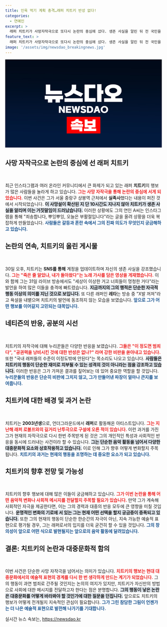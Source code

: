 ```yaml
---
title: 인육 먹기 계획 충격…래퍼 치트키 반성 없다!
categories:
  - 연예인
excerpt: >
  래퍼 치트키가 사망자작극으로 또다시 논란의 중심에 섰다. 생존 사실을 알린 뒤 전 국민을 속이고 싶었다는 발언으로 공분을 샀으며, 누리꾼들은 그를 맹비난하고 있다. 지금, 그의 의도는 무엇일까?
feature_text: >
  래퍼 치트키가 사망자작극으로 또다시 논란의 중심에 섰다. 생존 사실을 알린 뒤 전 국민을 속이고 싶었다는 발언으로 공분을 샀으며, 누리꾼들은 그를 맹비난하고 있다. 지금, 그의 의도는 무엇일까?
image: '/assets/img/newsdao_breakingnews.jpg'
---
```


<p><img src="/assets/img/newsdao_breakingnews.jpg" alt="bookingtag 속보" /></p>

<h2 data-ke-size="size26">사망 자작극으로 논란의 중심에 선 래퍼 치트키</h2>

<p data-ke-size="size16">&nbsp;</p>

<p>최근 인스타그램과 여러 온라인 커뮤니티에서 큰 화제가 되고 있는 래퍼 <strong>치트키</strong>의 행보가 많은 사람들을 놀라게 하고 있습니다. <b><span style="color: #ee2323;">그는 사망 자작극을 통해 논란의 중심에 서게 되었습니다.</span></b> 이번 사건은 그가 서울 중랑구 상봉역 근처에서 <strong>실족사</strong>했다는 내용이 퍼진 것에서 시작되었습니다. <b><span style="background-color: #21538527;">이 사망설이 확산된 지 단 10시간도 지나지 않아 치트키가 생존 사실을 알리며 이는 거짓말임이 드러났습니다.</span></b> 이러한 상황에도 그의 연인 A씨는 인스타그램을 통해 "죄송합니다, 뿌잉뿌잉, 오늘은 부활절입니다"라는 글을 올려 상황을 더욱 복잡하게 만들었습니다. <b><span style="color: #1a5490;">사람들은 갈등과 혼란 속에서 그의 진짜 의도가 무엇인지 궁금해하고 있습니다.</span></b></p>

<h2 data-ke-size="size26">논란의 연속, 치트키의 올린 게시물</h2>

<p data-ke-size="size16">&nbsp;</p>

<p>30일 오후, 치트키는 <strong>SNS를 통해</strong> 계정을 업데이트하며 자신의 생존 사실을 강조했습니다. <b><span style="color: #ee2323;">그는 "죽은 줄 알았냐, 내가 돌아왔다"는 노래 가사를 담은 영상을 게재했습니다.</span></b> 이와 함께 그는 31일 라이브 방송에서도 "세상이 이상한 거고 너희들이 멍청한 거다"라는 발언을 하여 많은 이들을 충격에 빠트렸습니다. <b><span style="background-color: #21538527;">지금까지의 그의 행적은 단순한 자극적 행동 이상의 의미를 지닌 것으로 보입니다.</span></b> 또 다른 래퍼인 <strong>레타</strong>는 방송 중 "X발 꺼져"라고 욕설을 내뱉으며 치트키의 발언에 동조하지 않는 모습을 보였습니다. <b><span style="color: #1a5490;">앞으로 그가 어떤 행보를 이어갈지 고민되는 대목입니다.</span></b></p>

<h2 data-ke-size="size26">네티즌의 반응, 공분의 시선</h2>

<p data-ke-size="size16">&nbsp;</p>

<p>치트키의 자작극에 대해 누리꾼들은 다양한 반응을 보였습니다. <b><span style="color: #ee2323;">그들은 "이 정도면 범죄다", "공권력을 낭비시킨 것에 대한 반성은 없나?" 라며 강한 비판을 쏟아내고 있습니다.</span></b> 또한 "국내 래퍼들의 수준이 이정도밖에 안된다"는 목소리도 나오고 있습니다. <b><span style="background-color: #21538527;">사람들은 치트키의 행동이 단순한 재미로 치부될 수 있는 성격의 것이 아니라는 점을 강조하고 있습니다.</span></b> 이러한 반응은 그가 가져온 결과를 짚어보는 데 있어 중요한 역할을 할 것입니다. <b><span style="color: #1a5490;">누리꾼들의 반응은 단순히 비판에 그치지 않고, 그가 만들어낸 파장이 얼마나 큰지를 보여줍니다.</span></b></p>

<h2 data-ke-size="size26">치트키에 대한 배경 및 과거 논란</h2>

<p data-ke-size="size16">&nbsp;</p>

<p>치트키는 <strong>2003년생</strong>으로, 언더그라운드에서 <strong>래퍼</strong>로 활동해온 아티스트입니다. <b><span style="color: #ee2323;">그는 지난해 래퍼 로볼프와의 길거리 난투극으로 구설에 오른 적이 있습니다.</span></b> 이런 과거를 가진 그가 현재의 자작극으로 다시 한번 주목받게 된 것은 그의 개인적인 특성과 사회적인 반응을 동시에 드러내는 사건이라 할 수 있습니다. <b><span style="background-color: #21538527;">그는 단순한 음악 활동을 넘어서 다양한 대중문화적 요소와 상호작용하고 있습니다.</span></b> 이로 인해 그가 향후 어떻게 변화할지 주목됩니다. <b><span style="color: #1a5490;">치트키의 과거는 현재의 행동을 조명하는 데 중요한 요소가 되고 있습니다.</span></b></p>

<h2 data-ke-size="size26">치트키의 향후 전망 및 가능성</h2>

<p data-ke-size="size16">&nbsp;</p>

<p>치트키의 향후 행보에 대해 많은 이들이 궁금해하고 있습니다. <b><span style="color: #ee2323;">그가 이번 논란을 통해 어떤 음악적 변화나 사회적 메시지를 전달할지 주목할 필요가 있습니다.</span></b> 만약 그가 계속해 사회적인 자극을 제공한다면, 이는 그의 경력과 대중의 반응 모두에 큰 영향을 미칠 것입니다. <b><span style="background-color: #21538527;">운명적인 변화의 기로에 서 있는 그는 현재 어떤 선택을 할지 궁금증이 증폭되고 있습니다.</span></b> 또한 그의 현재의 행동이 단순한 한순간의 자극이 아닌, 지속 가능한 예술적 표현으로 평가될 경우, 그는 래퍼로서의 입지를 더욱 굳건히 할 수 있을 것입니다. <b><span style="color: #1a5490;">그의 창의성이 앞으로 어떤 식으로 발현될지는 앞으로의 음악 활동에 달려있습니다.</span></b></p>

<h2 data-ke-size="size26">결론: 치트키의 논란과 대중문화적 함의</h2>

<p data-ke-size="size16">&nbsp;</p>

<p>이번 사건은 단순한 사망 자작극을 넘어서는 의미가 있습니다. <b><span style="color: #ee2323;">치트키의 행보는 현대 대중문화에서의 예술적 표현의 경계를 다시 한 번 생각하게 만드는 계기가 되었습니다.</span></b> 그의 행동이 과연 범죄로 간주될 것인지는 논의의 여지가 있지만, 치트키가 자신만의 방법으로 사회에 대한 메시지를 전달하고자 한다는 점은 분명합니다. <b><span style="background-color: #21538527;">그의 행동이 낳은 논란은 대중문화를 어떻게 바라봐야 할 것인가에 대한 질문을 던집니다.</span></b> 앞으로도 치트키의 행보가 어떻게 전개될지 지속적인 관심이 필요합니다. <b><span style="color: #1a5490;">그가 그린 참담한 그림이 언젠가는 더 나은 예술적 표현으로 발전해 나가기를 기대합니다.</span></b></p>
실시간 뉴스 속보는, <a href="https://newsdao.kr" rel="dofollow">https://newsdao.kr</a>


